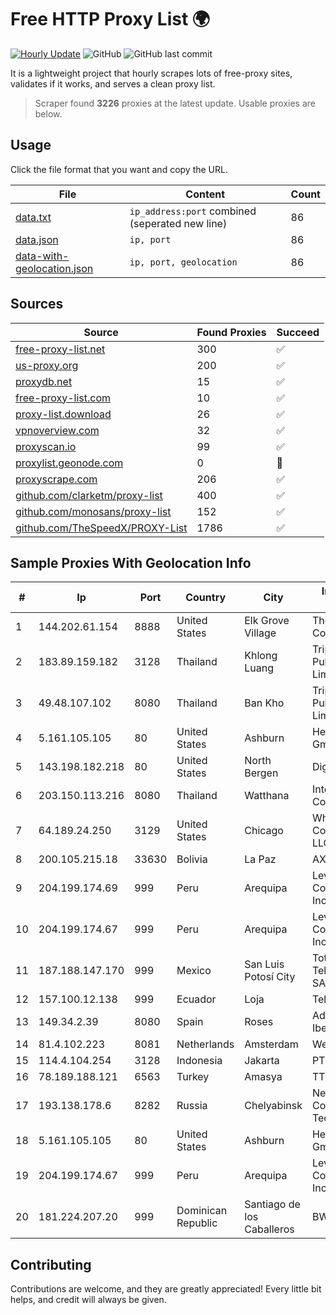 
# Free HTTP Proxy List 🌍

[![Hourly Update](https://github.com/mertguvencli/http-proxy-list/actions/workflows/main.yml/badge.svg?branch=main)](https://github.com/mertguvencli/http-proxy-list/actions/workflows/main.yml)
![GitHub](https://img.shields.io/github/license/mertguvencli/http-proxy-list)
![GitHub last commit](https://img.shields.io/github/last-commit/mertguvencli/http-proxy-list)

It is a lightweight project that hourly scrapes lots of free-proxy sites, validates if it works, and serves a clean proxy list.


> Scraper found **3226** proxies at the latest update. Usable proxies are below.

## Usage

Click the file format that you want and copy the URL.


|File|Content|Count|
|----|-------|-----|
|[data.txt](https://raw.githubusercontent.com/mertguvencli/http-proxy-list/main/proxy-list/data.txt)|`ip_address:port` combined (seperated new line)|86|
|[data.json](https://raw.githubusercontent.com/mertguvencli/http-proxy-list/main/proxy-list/data.json)|`ip, port`|86|
|[data-with-geolocation.json](https://raw.githubusercontent.com/mertguvencli/http-proxy-list/main/proxy-list/data-with-geolocation.json)|`ip, port, geolocation`|86|

## Sources

|Source|Found Proxies|Succeed|
|------|-------------|-------|
|[free-proxy-list.net](https://free-proxy-list.net)|300|✅|
|[us-proxy.org](https://www.us-proxy.org)|200|✅|
|[proxydb.net](http://proxydb.net)|15|✅|
|[free-proxy-list.com](https://free-proxy-list.com/?page=&port=&type%5B%5D=http&type%5B%5D=https&up_time=0&search=Search)|10|✅|
|[proxy-list.download](https://www.proxy-list.download/HTTP)|26|✅|
|[vpnoverview.com](https://vpnoverview.com/privacy/anonymous-browsing/free-proxy-servers)|32|✅|
|[proxyscan.io](https://www.proxyscan.io)|99|✅|
|[proxylist.geonode.com](https://proxylist.geonode.com/api/proxy-list?limit=300&page=1&sort_by=lastChecked&sort_type=desc&protocols=http,https)|0|🚫|
|[proxyscrape.com](https://api.proxyscrape.com/v2/?request=displayproxies&protocol=http&timeout=10000&country=all&ssl=all&anonymity=all)|206|✅|
|[github.com/clarketm/proxy-list](https://raw.githubusercontent.com/clarketm/proxy-list/master/proxy-list-raw.txt)|400|✅|
|[github.com/monosans/proxy-list](https://raw.githubusercontent.com/monosans/proxy-list/main/proxies/http.txt)|152|✅|
|[github.com/TheSpeedX/PROXY-List](https://raw.githubusercontent.com/TheSpeedX/PROXY-List/master/http.txt)|1786|✅|


## Sample Proxies With Geolocation Info

|#|Ip|Port|Country|City|Internet Service Provider|
|-|--|----|-------|----|-------------------------|
|1|144.202.61.154|8888|United States|Elk Grove Village|The Constant Company|
|2|183.89.159.182|3128|Thailand|Khlong Luang|Triple T Broadband Public Company Limited|
|3|49.48.107.102|8080|Thailand|Ban Kho|Triple T Broadband Public Company Limited|
|4|5.161.105.105|80|United States|Ashburn|Hetzner Online GmbH|
|5|143.198.182.218|80|United States|North Bergen|DigitalOcean, LLC|
|6|203.150.113.216|8080|Thailand|Watthana|Internet Thailand Company Ltd.|
|7|64.189.24.250|3129|United States|Chicago|WhiteSky Communications, LLC.|
|8|200.105.215.18|33630|Bolivia|La Paz|AXS Bolivia S. A.|
|9|204.199.174.69|999|Peru|Arequipa|Level 3 Communications, Inc.|
|10|204.199.174.67|999|Peru|Arequipa|Level 3 Communications, Inc.|
|11|187.188.147.170|999|Mexico|San Luis Potosí City|Total Play Telecomunicaciones SA De CV|
|12|157.100.12.138|999|Ecuador|Loja|Telconet S.A|
|13|149.34.2.39|8080|Spain|Roses|Adamo Telecom Iberia S.A.|
|14|81.4.102.223|8081|Netherlands|Amsterdam|WeservIT|
|15|114.4.104.254|3128|Indonesia|Jakarta|PT. INDOSAT Tbk|
|16|78.189.188.121|6563|Turkey|Amasya|TTNet A.S.|
|17|193.138.178.6|8282|Russia|Chelyabinsk|New Communication Technologies|
|18|5.161.105.105|80|United States|Ashburn|Hetzner Online GmbH|
|19|204.199.174.67|999|Peru|Arequipa|Level 3 Communications, Inc.|
|20|181.224.207.20|999|Dominican Republic|Santiago de los Caballeros|BW TELECOM|



## Contributing

Contributions are welcome, and they are greatly appreciated! Every
little bit helps, and credit will always be given.


